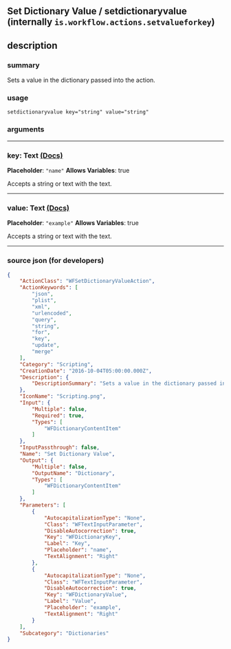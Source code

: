 
## Set Dictionary Value / setdictionaryvalue (internally `is.workflow.actions.setvalueforkey`)


## description

### summary

Sets a value in the dictionary passed into the action. 


### usage
```
setdictionaryvalue key="string" value="string"
```

### arguments

---

### key: Text [(Docs)](https://pfgithub.github.io/shortcutslang/gettingstarted#text-field)
**Placeholder**: `"name"`
**Allows Variables**: true



Accepts a string 
or text
with the text.

---

### value: Text [(Docs)](https://pfgithub.github.io/shortcutslang/gettingstarted#text-field)
**Placeholder**: `"example"`
**Allows Variables**: true



Accepts a string 
or text
with the text.

---

### source json (for developers)

```json
{
	"ActionClass": "WFSetDictionaryValueAction",
	"ActionKeywords": [
		"json",
		"plist",
		"xml",
		"urlencoded",
		"query",
		"string",
		"for",
		"key",
		"update",
		"merge"
	],
	"Category": "Scripting",
	"CreationDate": "2016-10-04T05:00:00.000Z",
	"Description": {
		"DescriptionSummary": "Sets a value in the dictionary passed into the action. "
	},
	"IconName": "Scripting.png",
	"Input": {
		"Multiple": false,
		"Required": true,
		"Types": [
			"WFDictionaryContentItem"
		]
	},
	"InputPassthrough": false,
	"Name": "Set Dictionary Value",
	"Output": {
		"Multiple": false,
		"OutputName": "Dictionary",
		"Types": [
			"WFDictionaryContentItem"
		]
	},
	"Parameters": [
		{
			"AutocapitalizationType": "None",
			"Class": "WFTextInputParameter",
			"DisableAutocorrection": true,
			"Key": "WFDictionaryKey",
			"Label": "Key",
			"Placeholder": "name",
			"TextAlignment": "Right"
		},
		{
			"AutocapitalizationType": "None",
			"Class": "WFTextInputParameter",
			"DisableAutocorrection": true,
			"Key": "WFDictionaryValue",
			"Label": "Value",
			"Placeholder": "example",
			"TextAlignment": "Right"
		}
	],
	"Subcategory": "Dictionaries"
}
```
